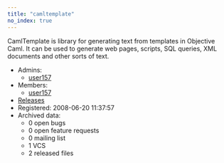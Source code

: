 ```yaml
---
title: "camltemplate"
no_index: true
---
```


CamlTemplate is library for generating text from templates in Objective Caml. It can be used to generate web pages, scripts, SQL queries, XML documents and other sorts of text.


* Admins:
  * [user157](/users/user157)
* Members:
  * [user157](/users/user157)
* [Releases](https://download.ocamlcore.org/camltemplate)
* Registered: 2008-06-20 11:37:57
* Archived data:
  * 0 open bugs
  * 0 open feature requests
  * 0 mailing list
  * 1 VCS
  * 2 released files
